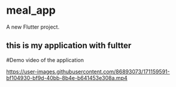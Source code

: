 # meal_app

A new Flutter project.

## this  is my application with fultter 

#Demo video of the application

https://user-images.githubusercontent.com/86893073/171159591-bf104930-bf9d-40bb-8b4e-b641453e308a.mp4

